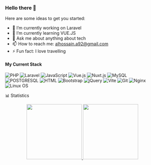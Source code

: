 ### Hello there 👋

Here are some ideas to get you started:

- 🔭 I’m currently working on Laravel
- 🌱 I’m currently learning VUE.JS
- 💬 Ask me about anything about tech
- 📫 How to reach me: alhossain.a92@gmail.com
- ⚡ Fun fact: I love travelling

#### My Current Stack
![PHP](https://img.shields.io/badge/PHP-777BB4?style=flat-square&logo=php&logoColor=white)
![Laravel](https://img.shields.io/badge/Laravel-FF2D20?style=flat-square&logo=laravel&logoColor=white)
![JavaScript](https://img.shields.io/badge/JavaScript-F7DF1E?style=flat-square&logo=javascript&logoColor=black)
![Vue.js](https://img.shields.io/badge/Vue.js-35495E?style=flat-square&logo=vue.js&logoColor=4FC08D)
![Nuxt.js](https://img.shields.io/badge/Nuxt.js-35495E?style=flat-square&logo=nuxt.js&logoColor=4FC08D)
![MySQL](https://img.shields.io/badge/MySQL-005C84?style=flat-square&logo=mysql&logoColor=white)
![POSTGRESQL](https://img.shields.io/badge/POSTGRESQL-003545?style=flat-square&logo=mariadb&logoColor=white)
![HTML](https://img.shields.io/badge/HTML5-E34F26?style=flat-square&logo=html5&logoColor=white)
![Bootstrap](https://img.shields.io/badge/Bootstrap-563D7C?style=flat-square&logo=bootstrap&logoColor=white)
![jQuery](https://img.shields.io/badge/jQuery-0769AD?style=flat-square&logo=jquery&logoColor=yellow)
![Vite](https://img.shields.io/badge/Vite-593D88?style=flat-square&logo=vite&logoColor=green)
![Git](https://img.shields.io/badge/Git-0CC1F3?style=flat-square&logo=git&logoColor=white)
![Nginx](https://img.shields.io/badge/Nginx-0CC1F3?style=flat-square&logo=nginx&logoColor=white)
![Linux OS](https://img.shields.io/badge/linuxOS-000000?style=flat-square&logo=ubuntu&logoColor=white)
<!-- <img height="48" src="https://cdn-icons-png.flaticon.com/512/5968/5968332.png" alt="Php"> <img height="48" src="https://upload.wikimedia.org/wikipedia/commons/9/9a/Laravel.svg" alt="Laravel"> <img height="48" src="https://pngset.com/images/mysql-logo-sea-life-animal-mammal-transparent-png-2425824.png" alt="Mysql"> <img height="48" src="https://upload.wikimedia.org/wikipedia/commons/9/95/Vue.js_Logo_2.svg" alt="Vue"> <img height="48" src="https://upload.wikimedia.org/wikipedia/commons/a/ae/Nuxt_logo.svg" alt="Nuxt Js"> <img height="48" src="https://upload.wikimedia.org/wikipedia/commons/9/9a/Visual_Studio_Code_1.35_icon.svg" alt="vs code"> <img height="48" src="https://upload.wikimedia.org/wikipedia/commons/a/ab/Logo-ubuntu_cof-orange-hex.svg" alt="Ubuntu"> <img height="48" src="https://cdn.icon-icons.com/icons2/2107/PNG/512/file_type_nginx_icon_130305.png" alt="nginx"> <img height="48" src="https://git-scm.com/images/logos/logomark-orange@2x.png" alt="git"> -->
  
📊 Statistics

<p align="center">
<a href="https://github.com/AbulHossain-Adnan">
  <img height="180em" src="https://github-readme-stats-eight-theta.vercel.app/api?username=AbulHossain-Adnan&show_icons=true&theme=gotham&include_all_commits=true&count_private=true"/>
  <img height="180em" src="https://github-readme-stats-eight-theta.vercel.app/api/top-langs/?username=AbulHossain-Adnan&layout=compact&langs_count=8&theme=gotham"/>
</a>
</p>
  
  
<!--   <p>&nbsp;<img align="center" src="https://github-readme-stats.vercel.app/api?username=abulhossain-adnan&show_icons=true&locale=en" alt="abulhossain-adnan" /></p>
  
<p><img  src="https://github-readme-stats.vercel.app/api/top-langs?username=abulhossain-adnan&show_icons=true&locale=en&layout=compact" alt="abulhossain-adnan" /></p>
 -->


<!-- <p><img align="center" src="https://github-readme-streak-stats.herokuapp.com/?user=abulhossain-adnan&" alt="abulhossain-adnan" /></p> -->

